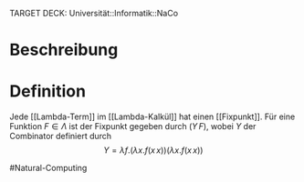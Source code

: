 TARGET DECK: Universität::Informatik::NaCo

# Beschreibung


# Definition
Jede [[Lambda-Term]] im [[Lambda-Kalkül]] hat einen [[Fixpunkt]].
Für eine Funktion $F \in \Lambda$ ist der Fixpunkt gegeben durch $(Y \, F)$, wobei $Y$ der Combinator definiert durch
$$Y = \lambda f .(\lambda x.f(x \, x))(\lambda x .f( x \, x))$$


#Natural-Computing 
